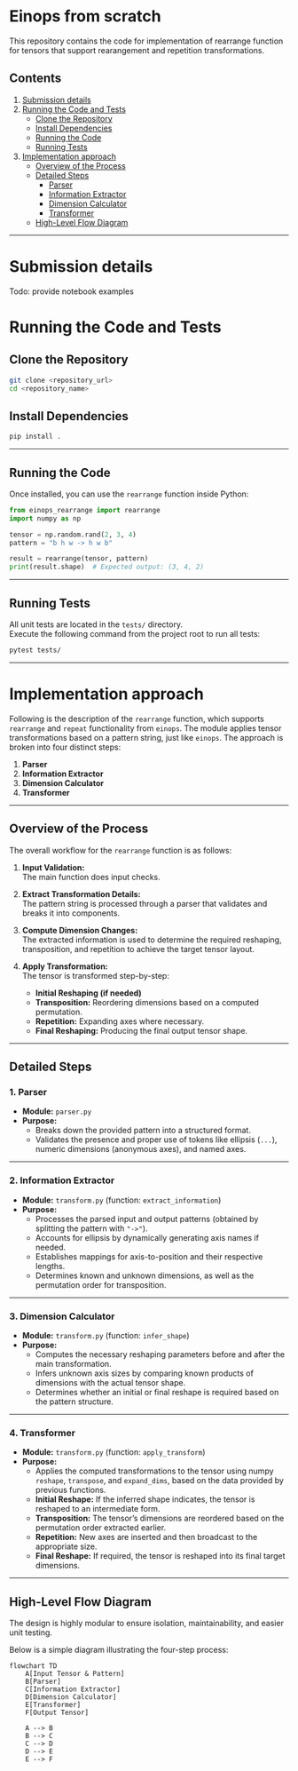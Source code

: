 
# **Einops from scratch**
This repository contains the code for implementation of rearrange function for tensors that support rearangement and repetition transformations. 

## **Contents**
1. [Submission details](#submission-details)
2. [Running the Code and Tests](#running-the-code-and-tests)  
   - [Clone the Repository](#clone-the-repository)  
   - [Install Dependencies](#install-dependencies)  
   - [Running the Code](#running-the-code)  
   - [Running Tests](#running-tests)  
2. [Implementation approach](#implementation-approach)  
   - [Overview of the Process](#overview-of-the-process)  
   - [Detailed Steps](#detailed-steps)  
     - [Parser](#1-parser)  
     - [Information Extractor](#2-information-extractor)  
     - [Dimension Calculator](#3-dimension-calculator)  
     - [Transformer](#4-transformer)  
   - [High-Level Flow Diagram](#high-level-flow-diagram)  

---
# Submission details

Todo: provide notebook examples

# **Running the Code and Tests**

## **Clone the Repository**  
```bash
git clone <repository_url>
cd <repository_name>
```

## **Install Dependencies**  
```bash
pip install .
```

---

## **Running the Code**  

Once installed, you can use the `rearrange` function inside Python:

```python
from einops_rearrange import rearrange
import numpy as np

tensor = np.random.rand(2, 3, 4)
pattern = "b h w -> h w b"

result = rearrange(tensor, pattern)
print(result.shape)  # Expected output: (3, 4, 2)
```

---

## **Running Tests**  

All unit tests are located in the `tests/` directory.  
Execute the following command from the project root to run all tests:

```bash
pytest tests/
```

---

# **Implementation approach**

Following is the description of the `rearrange` function, which supports `rearrange` and `repeat` functionality from `einops`. The module applies tensor transformations based on a pattern string, just like `einops`. The approach is broken into four distinct steps:

1. **Parser**
2. **Information Extractor**
3. **Dimension Calculator**
4. **Transformer**

---

## **Overview of the Process**

The overall workflow for the `rearrange` function is as follows:

1. **Input Validation:**  
   The main function does input checks.

2. **Extract Transformation Details:**  
   The pattern string is processed through a parser that validates and breaks it into components.

3. **Compute Dimension Changes:**  
   The extracted information is used to determine the required reshaping, transposition, and repetition to achieve the target tensor layout.

4. **Apply Transformation:**  
   The tensor is transformed step-by-step:
   - **Initial Reshaping (if needed)**
   - **Transposition:** Reordering dimensions based on a computed permutation.
   - **Repetition:** Expanding axes where necessary.
   - **Final Reshaping:** Producing the final output tensor shape.

---

## **Detailed Steps**

### **1. Parser**
- **Module:** `parser.py`  
- **Purpose:**  
  - Breaks down the provided pattern into a structured format.
  - Validates the presence and proper use of tokens like ellipsis (`...`), numeric dimensions (anonymous axes), and named axes.  

---

### **2. Information Extractor**
- **Module:** `transform.py` (function: `extract_information`)  
- **Purpose:**  
  - Processes the parsed input and output patterns (obtained by splitting the pattern with `"->"`).  
  - Accounts for ellipsis by dynamically generating axis names if needed.  
  - Establishes mappings for axis-to-position and their respective lengths.  
  - Determines known and unknown dimensions, as well as the permutation order for transposition.  

---

### **3. Dimension Calculator**
- **Module:** `transform.py` (function: `infer_shape`)  
- **Purpose:**  
  - Computes the necessary reshaping parameters before and after the main transformation.  
  - Infers unknown axis sizes by comparing known products of dimensions with the actual tensor shape.  
  - Determines whether an initial or final reshape is required based on the pattern structure.  

---

### **4. Transformer**
- **Module:** `transform.py` (function: `apply_transform`)  
- **Purpose:**  
  - Applies the computed transformations to the tensor using numpy `reshape`, `transpose`, and `expand_dims`, based on the data provided by previous functions.  
  - **Initial Reshape:** If the inferred shape indicates, the tensor is reshaped to an intermediate form.  
  - **Transposition:** The tensor’s dimensions are reordered based on the permutation order extracted earlier.  
  - **Repetition:** New axes are inserted and then broadcast to the appropriate size.  
  - **Final Reshape:** If required, the tensor is reshaped into its final target dimensions.  

---

## **High-Level Flow Diagram**

The design is highly modular to ensure isolation, maintainability, and easier unit testing.

Below is a simple diagram illustrating the four-step process:

```mermaid
flowchart TD
    A[Input Tensor & Pattern]
    B[Parser]
    C[Information Extractor]
    D[Dimension Calculator]
    E[Transformer]
    F[Output Tensor]
    
    A --> B
    B --> C
    C --> D
    D --> E
    E --> F
```
